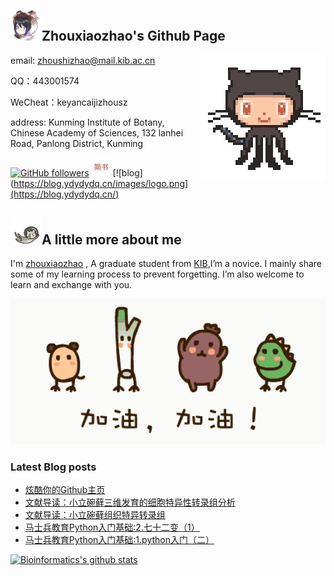 ## <img src="https://github.com/Bioinformatics-rookie/Bioinformatics-rookie/blob/master/img/1.jpg" width=50>Zhouxiaozhao's Github Page



<img align='right' src='https://github.com/Bioinformatics-rookie/Bioinformatics-rookie/blob/master/img/4.gif' width='200"'>

email: zhoushizhao@mail.kib.ac.cn

QQ：443001574

WeCheat：keyancaijizhousz

address: Kunming Institute of Botany, Chinese Academy of Sciences, 132 lanhei Road, Panlong District, Kunming

[![GitHub followers](https://img.shields.io/github/followers/Bioinformatics-rookie?label=Follow&style=social)](https://github.com/Bioinformatics-rookie)
[![简书](https://github.com/Bioinformatics-rookie/Bioinformatics-rookie/blob/master/img/5.jpg)](https://www.jianshu.com/u/e774b57cc676)
[![blog](https://blog.ydydydq.cn/images/logo.png](https://blog.ydydydq.cn/)


## <img src="https://github.com/Bioinformatics-rookie/Bioinformatics-rookie/blob/master/img/3.gif" width="50">A little more about me

I'm [zhouxiaozhao](www.zhouxiaozhao.cn) , A graduate student from [KIB](http://www.kib.ac.cn/),I’m a novice. I mainly share some of my learning process to prevent forgetting. I’m also welcome to learn and exchange with you.

<img src="https://github.com/Bioinformatics-rookie/Bioinformatics-rookie/blob/master/img/2.gif" width="800">

### Latest Blog posts
<!-- BLOG-POST-LIST:START -->
- [炫酷你的Github主页](https://www.zhouxiaozhao.cn/2020/09/22/Cool_your_Github/)
- [文献导读：小立碗藓三维发育的细胞特异性转录组分析](https://www.zhouxiaozhao.cn/2020/09/19/three-dimensional_shoot_development/)
- [文献导读：小立碗藓组织特异转录组](https://www.zhouxiaozhao.cn/2020/09/17/specific_transcriptome/)
- [马士兵教育Python入门基础:2.七十二变（1）](https://www.zhouxiaozhao.cn/2020/09/15/python3/)
- [马士兵教育Python入门基础:1.python入门（二）](https://www.zhouxiaozhao.cn/2020/09/12/python2/)
<!-- BLOG-POST-LIST:END -->

[![Bioinformatics's github stats](https://github-readme-stats.vercel.app/api?username=Bioinformatics-rookie&show_icons=true&title_color=fff&icon_color=79ff97&text_color=9f9f9f&bg_color=151515&count_private=true)](https://github.com/Rishit-dagli)
